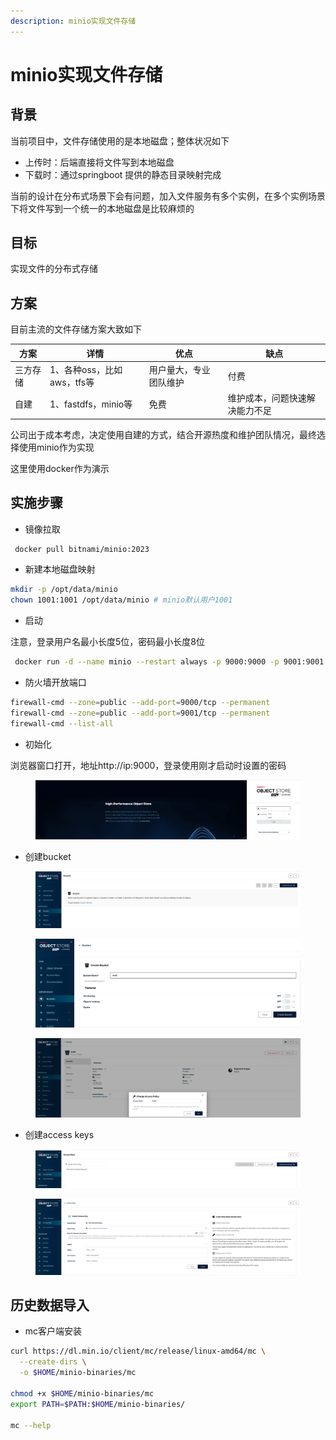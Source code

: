 ```yaml
---
description: minio实现文件存储
---
```


# minio实现文件存储

## &#x20;背景

当前项目中，文件存储使用的是本地磁盘；整体状况如下

* 上传时：后端直接将文件写到本地磁盘
* 下载时：通过springboot 提供的静态目录映射完成

当前的设计在分布式场景下会有问题，加入文件服务有多个实例，在多个实例场景下将文件写到一个统一的本地磁盘是比较麻烦的

## 目标

实现文件的分布式存储

## 方案

目前主流的文件存储方案大致如下

| 方案   | 详情                 | 优点          | 缺点              |
| ---- | ------------------ | ----------- | --------------- |
| 三方存储 | 1、各种oss，比如aws，tfs等 | 用户量大，专业团队维护 | 付费              |
| 自建   | 1、fastdfs，minio等   | 免费          | 维护成本，问题快速解决能力不足 |

公司出于成本考虑，决定使用自建的方式，结合开源热度和维护团队情况，最终选择使用minio作为实现

这里使用docker作为演示

## 实施步骤

* 镜像拉取

```bash
 docker pull bitnami/minio:2023
```

* 新建本地磁盘映射

```bash
mkdir -p /opt/data/minio
chown 1001:1001 /opt/data/minio # minio默认用户1001
```

* 启动

注意，登录用户名最小长度5位，密码最小长度8位

```bash
 docker run -d --name minio --restart always -p 9000:9000 -p 9001:9001 -v /opt/data/minio:/bitnami/minio/data --env="MINIO_ROOT_USER=控制台登录用户名" --env="MINIO_ROOT_PASSWORD=控制台登录密码" --privileged=true bitnami/minio:2023
```

* 防火墙开放端口

```bash
firewall-cmd --zone=public --add-port=9000/tcp --permanent
firewall-cmd --zone=public --add-port=9001/tcp --permanent
firewall-cmd --list-all
```

* 初始化

浏览器窗口打开，地址http://ip:9000，登录使用刚才启动时设置的密码

<figure><img src="../.gitbook/assets/minio-login.png" alt=""><figcaption></figcaption></figure>

* 创建bucket

<figure><img src="../.gitbook/assets/create-bucket-1.png" alt=""><figcaption></figcaption></figure>

<figure><img src="../.gitbook/assets/create-bucket-2.png" alt=""><figcaption></figcaption></figure>

<figure><img src="../.gitbook/assets/create-bucket-3.png" alt=""><figcaption></figcaption></figure>

* 创建access keys

<figure><img src="../.gitbook/assets/create-access-key-1.png" alt=""><figcaption></figcaption></figure>

<figure><img src="../.gitbook/assets/create-access-key-2.png" alt=""><figcaption></figcaption></figure>

## 历史数据导入

* mc客户端安装

```bash
curl https://dl.min.io/client/mc/release/linux-amd64/mc \
  --create-dirs \
  -o $HOME/minio-binaries/mc

chmod +x $HOME/minio-binaries/mc
export PATH=$PATH:$HOME/minio-binaries/

mc --help
```
